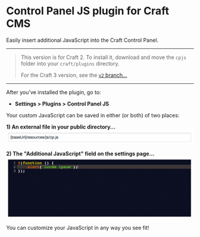 Control Panel JS plugin for Craft CMS
======================================

Easily insert additional JavaScript into the Craft Control Panel.

***

>This version is for Craft 2. To install it, download and move the `cpjs` folder into your `craft/plugins` directory.
>
>For the Craft 3 version, see the [`v2` branch...](https://github.com/doublesecretagency/craft-cpjs/tree/v2)

***

After you've installed the plugin, go to:

- **Settings > Plugins > Control Panel JS**

Your custom JavaScript can be saved in either (or both) of two places:

**1) An external file in your public directory...**
![](README-images/example-jsFile.png)

**2) The "Additional JavaScript" field on the settings page...**
![](README-images/example-additionalJs.png)

You can customize your JavaScript in any way you see fit!
